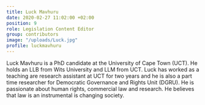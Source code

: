 ```yaml
---
title: Luck Mavhuru
date: 2020-02-27 11:02:00 +02:00
position: 9
role: Legislation Content Editor
group: contributors
image: "/uploads/Luck.jpg"
profile: luckmavhuru
---
```


Luck Mavhuru is a PhD candidate at the University of Cape Town (UCT). He holds an LLB from Wits University and LLM from UCT.  Luck has worked as a teaching are research assistant at UCT for two years and he is also a part time researcher for Democratic Governance and Rights Unit (DGRU). He is passionate about human rights, commercial law and research. He believes that law is an instrumental is changing society.
